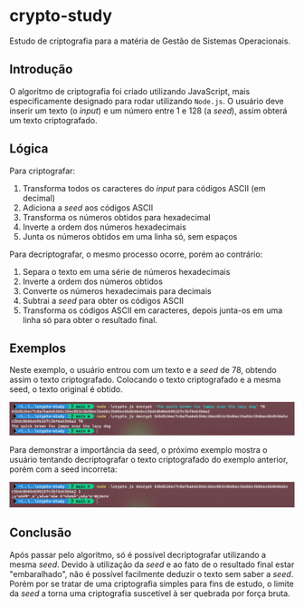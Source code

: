 # crypto-study

Estudo de criptografia para a matéria de Gestão de Sistemas Operacionais.

## Introdução

O algoritmo de criptografia foi criado utilizando JavaScript, mais especificamente designado para rodar utilizando `Node.js`. O usuário deve inserir um texto (o _input_) e um número entre 1 e 128 (a _seed_), assim obterá um texto criptografado.

## Lógica

Para criptografar:

1. Transforma todos os caracteres do _input_ para códigos ASCII (em decimal)
2. Adiciona a _seed_ aos códigos ASCII
3. Transforma os números obtidos para hexadecimal
4. Inverte a ordem dos números hexadecimais
5. Junta os números obtidos em uma linha só, sem espaços

Para decriptografar, o mesmo processo ocorre, porém ao contrário:

1. Separa o texto em uma série de números hexadecimais
2. Inverte a ordem dos números obtidos
3. Converte os números hexadecimais para decimais
4. Subtrai a _seed_ para obter os códigos ASCII
5. Transforma os códigos ASCII em caracteres, depois junta-os em uma linha só para obter o resultado final.

## Exemplos

Neste exemplo, o usuário entrou com um texto e a _seed_ de 78, obtendo assim o texto criptografado. Colocando o texto criptografado e a mesma seed, o texto original é obtido.

![](./example-1.png)

Para demonstrar a importância da seed, o próximo exemplo mostra o usuário tentando decriptografar o texto criptografado do exemplo anterior, porém com a seed incorreta:

![](./example-2.png)

## Conclusão

Após passar pelo algoritmo, só é possível decriptografar utilizando a mesma _seed_. Devido à utilização da _seed_ e ao fato de o resultado final estar "embaralhado", não é possível facilmente deduzir o texto sem saber a _seed_. Porém por se tratar de uma criptografia simples para fins de estudo, o limite da _seed_ a torna uma criptografia suscetível à ser quebrada por força bruta.
